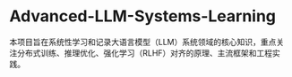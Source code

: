 # Advanced-LLM-Systems-Learning
本项目旨在系统性学习和记录大语言模型（LLM）系统领域的核心知识，重点关注分布式训练、推理优化、强化学习（RLHF）对齐的原理、主流框架和工程实践。
